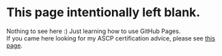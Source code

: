 # This page intentionally left blank.
Nothing to see here :) Just learning how to use GitHub Pages.  
If you came here looking for my ASCP certification advice, please see [this page](http://cjomalley.github.io/ascp/).
